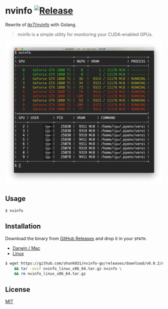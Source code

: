 nvinfo [![Release](https://github.com/shunk031/nvinfo-go/workflows/Release/badge.svg)](https://github.com/shunk031/nvinfo-go/actions?query=workflow%3ARelease)
========


Rewrite of [ikr7/nvinfo](https://github.com/ikr7/nvinfo) with Golang.

> nvinfo is a simple utility for monitoring your CUDA-enabled GPUs.

![](https://github.com/shunk031/nvinfo-go/raw/master/.github/screenshot.png)

## Usage

```sh
$ nvinfo
```

## Installation

Download the binary from [GitHub Releases](https://github.com/shunk031/nvinfo-go/releases/latest) and drop it in your `$PATH`.

- [Darwin / Mac](https://github.com/shunk031/nvinfo-go/releases/latest)
- [Linux](https://github.com/shunk031/nvinfo-go/releases/latest)

```sh
$ wget https://github.com/shunk031/nvinfo-go/releases/download/v0.0.2/nvinfo_linux_x86_64.tar.gz \
    && tar -xvzf nvinfo_linux_x86_64.tar.gz nvinfo \
    && rm nvinfo_linux_x86_64.tar.gz
```

## License

[MIT](https://github.com/shunk031/nvinfo-go/blob/master/LICENSE)
